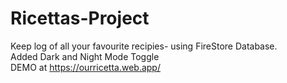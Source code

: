 # Ricettas-Project


Keep log of all your favourite recipies- using FireStore Database. <br>
Added Dark and Night Mode Toggle <br>
DEMO at https://ourricetta.web.app/

